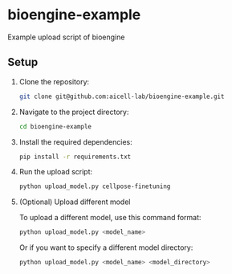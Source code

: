 # bioengine-example

Example upload script of bioengine

## Setup

1. Clone the repository:

   ```bash
   git clone git@github.com:aicell-lab/bioengine-example.git
   ```

2. Navigate to the project directory:

   ```bash
   cd bioengine-example
   ```

3. Install the required dependencies:

   ```bash
   pip install -r requirements.txt
   ```

4. Run the upload script:

   ```bash
   python upload_model.py cellpose-finetuning
   ```

5. (Optional) Upload different model

   To upload a different model, use this command format:

   ```bash
   python upload_model.py <model_name>
   ```

   Or if you want to specify a different model directory:

   ```bash
   python upload_model.py <model_name> <model_directory>
   ```
